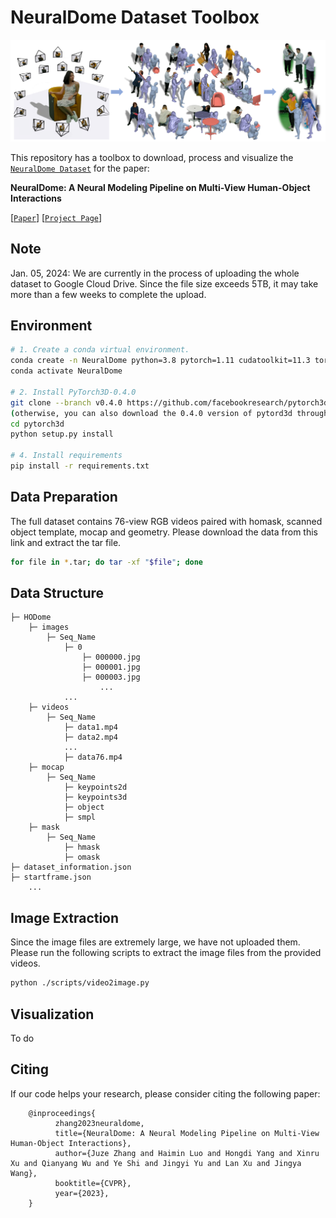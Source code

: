 # NeuralDome Dataset Toolbox

[//]: # ([![PWC]&#40;https://img.shields.io/endpoint.svg?url=https://paperswithcode.com/badge/hybrik-a-hybrid-analytical-neural-inverse/3d-human-pose-estimation-on-3dpw&#41;]&#40;https://paperswithcode.com/sota/3d-human-pose-estimation-on-3dpw?p=hybrik-a-hybrid-analytical-neural-inverse&#41;)

<div align="center">
<img src="assets/NeuralDome.png">
</div>


This repository has a toolbox to download, process and visualize the [`NeuralDome Dataset`](https://drive.google.com/drive/folders/1-QHvcwa71Wk7rdfnQrOyInqK-SWK6lRA) for the paper:

**NeuralDome: A Neural Modeling Pipeline on Multi-View Human-Object Interactions**

[[`Paper`](https://arxiv.org/pdf/2212.07626.pdf)]
[[`Project Page`](https://juzezhang.github.io/NeuralDome/)]

## Note
Jan. 05, 2024: We are currently in the process of uploading the whole dataset to Google Cloud Drive. Since the file size exceeds 5TB, it may take more than a few weeks to complete the upload.

## Environment

``` bash
# 1. Create a conda virtual environment.
conda create -n NeuralDome python=3.8 pytorch=1.11 cudatoolkit=11.3 torchvision -c pytorch -y
conda activate NeuralDome

# 2. Install PyTorch3D-0.4.0
git clone --branch v0.4.0 https://github.com/facebookresearch/pytorch3d.git 
(otherwise, you can also download the 0.4.0 version of pytord3d through this [link](https://github.com/facebookresearch/pytorch3d/archive/refs/tags/v0.4.0.zip))
cd pytorch3d
python setup.py install

# 4. Install requirements
pip install -r requirements.txt
```

## Data Preparation
The full dataset contains 76-view RGB videos paired with homask, scanned object template, mocap and geometry. 
Please download the data from this link and extract the tar file.
``` bash
for file in *.tar; do tar -xf "$file"; done
```

## Data Structure
```
├─ HODome
    ├─ images
        ├─ Seq_Name
            ├─ 0
                ├─ 000000.jpg
                ├─ 000001.jpg
                ├─ 000003.jpg
                    ...
            ...
    ├─ videos
        ├─ Seq_Name
            ├─ data1.mp4
            ├─ data2.mp4
            ...
            ├─ data76.mp4
    ├─ mocap
        ├─ Seq_Name
            ├─ keypoints2d
            ├─ keypoints3d
            ├─ object
            ├─ smpl
    ├─ mask
        ├─ Seq_Name
            ├─ hmask
            ├─ omask
├─ dataset_information.json
├─ startframe.json
    ...
```


## Image Extraction
Since the image files are extremely large, we have not uploaded them. Please run the following scripts to extract the image files from the provided videos.
``` bash
python ./scripts/video2image.py
```
## Visualization

To do


## Citing
If our code helps your research, please consider citing the following paper:

        @inproceedings{
              zhang2023neuraldome,
              title={NeuralDome: A Neural Modeling Pipeline on Multi-View Human-Object Interactions},
              author={Juze Zhang and Haimin Luo and Hongdi Yang and Xinru Xu and Qianyang Wu and Ye Shi and Jingyi Yu and Lan Xu and Jingya Wang},
              booktitle={CVPR},
              year={2023},
        }
      
